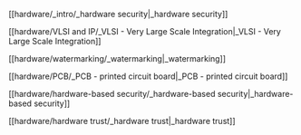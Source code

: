 

[[hardware/_intro/_hardware security|_hardware security]]


[[hardware/VLSI and IP/_VLSI - Very Large Scale Integration|_VLSI - Very Large Scale Integration]]

[[hardware/watermarking/_watermarking|_watermarking]]

[[hardware/PCB/_PCB - printed circuit board|_PCB - printed circuit board]]


[[hardware/hardware-based security/_hardware-based security|_hardware-based security]]

[[hardware/hardware trust/_hardware trust|_hardware trust]]

